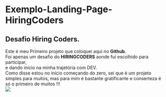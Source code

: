 # Exemplo-Landing-Page-HiringCoders
## Desafio Hiring Coders.  
Este é meu Primeiro projeto que coloquei aqui no **Github**.  
Foi apenas um desafio do **HIRINGCODERS** aonde fui escolhido para participar,  
e dando início na minha trajetória com DEV.  
Como disse estou no início começando do zero, sei que é um projeto  
simples para muitos, mas para mim é bastante gratificante e conserteza é só o primeiro de muitos !!!   
![](https://img2.gratispng.com/20180310/lje/kisspng-e-commerce-software-developer-front-and-back-ends-vector-business-insight-icon-5aa36f01541181.9953721415206602253444.jpg)

